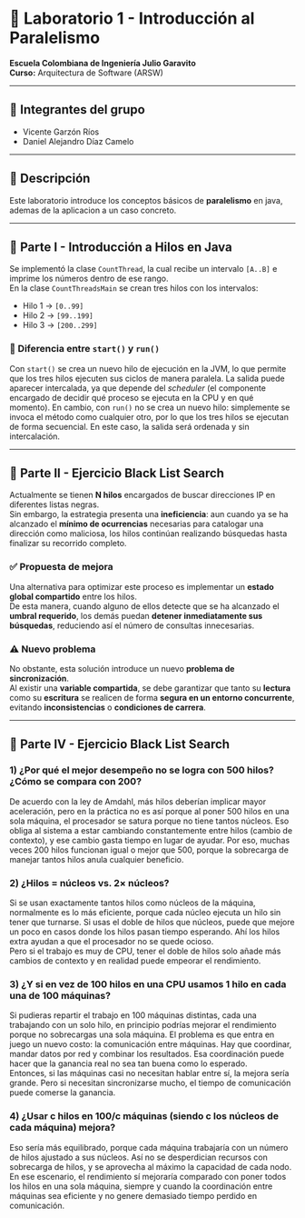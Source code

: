 # 🧵 Laboratorio 1 - Introducción al Paralelismo
**Escuela Colombiana de Ingeniería Julio Garavito**  
**Curso:** Arquitectura de Software (ARSW)

---

## 👥 Integrantes del grupo
- Vicente Garzón Ríos
- Daniel Alejandro Díaz Camelo

---

## 📌 Descripción
Este laboratorio introduce los conceptos básicos de **paralelismo** en java, ademas de la aplicacion a un caso concreto.

---

## 📂 Parte I - Introducción a Hilos en Java

Se implementó la clase `CountThread`, la cual recibe un intervalo `[A..B]` e imprime los números dentro de ese rango.  
En la clase `CountThreadsMain` se crean tres hilos con los intervalos:

- Hilo 1 → `[0..99]`
- Hilo 2 → `[99..199]`
- Hilo 3 → `[200..299]`

### 🔀 Diferencia entre `start()` y `run()`

Con `start()` se crea un nuevo hilo de ejecución en la JVM, lo que permite que los tres hilos ejecuten sus ciclos de manera paralela. La salida puede aparecer intercalada, ya que depende del *scheduler* (el componente encargado de decidir qué proceso se ejecuta en la CPU y en qué momento). En cambio, con `run()` no se crea un nuevo hilo: simplemente se invoca el método como cualquier otro, por lo que los tres hilos se ejecutan de forma secuencial. En este caso, la salida será ordenada y sin intercalación.

---

## 📂 Parte II - Ejercicio Black List Search

Actualmente se tienen **N hilos** encargados de buscar direcciones IP en diferentes listas negras.  
Sin embargo, la estrategia presenta una **ineficiencia**: aun cuando ya se ha alcanzado el **mínimo de ocurrencias** necesarias para catalogar una dirección como maliciosa, los hilos continúan realizando búsquedas hasta finalizar su recorrido completo.

### ✅ Propuesta de mejora
Una alternativa para optimizar este proceso es implementar un **estado global compartido** entre los hilos.  
De esta manera, cuando alguno de ellos detecte que se ha alcanzado el **umbral requerido**, los demás puedan **detener inmediatamente sus búsquedas**, reduciendo así el número de consultas innecesarias.

### ⚠️ Nuevo problema
No obstante, esta solución introduce un nuevo **problema de sincronización**.  
Al existir una **variable compartida**, se debe garantizar que tanto su **lectura** como su **escritura** se realicen de forma **segura en un entorno concurrente**, evitando **inconsistencias** o **condiciones de carrera**.      


---

## 📂 Parte IV - Ejercicio Black List Search

### 1) ¿Por qué el mejor desempeño **no** se logra con **500 hilos**? ¿Cómo se compara con **200**?

De acuerdo con la ley de Amdahl, más hilos deberían implicar mayor aceleración, pero en la práctica no es así porque al poner 500 hilos en una sola máquina, el procesador se satura porque no tiene tantos núcleos. Eso obliga al sistema a estar cambiando constantemente entre hilos (cambio de contexto), y ese cambio gasta tiempo en lugar de ayudar. Por eso, muchas veces 200 hilos funcionan igual o mejor que 500, porque la sobrecarga de manejar tantos hilos anula cualquier beneficio.

### 2) ¿Hilos = núcleos vs. **2× núcleos**?

Si se usan exactamente tantos hilos como núcleos de la máquina, normalmente es lo más eficiente, porque cada núcleo ejecuta un hilo sin tener que turnarse. Si usas el doble de hilos que núcleos, puede que mejore un poco en casos donde los hilos pasan tiempo esperando. Ahí los hilos extra ayudan a que el procesador no se quede ocioso.  
Pero si el trabajo es muy de CPU, tener el doble de hilos solo añade más cambios de contexto y en realidad puede empeorar el rendimiento.

### 3) ¿Y si en vez de 100 hilos en una CPU usamos **1 hilo en cada una de 100 máquinas**?

Si pudieras repartir el trabajo en 100 máquinas distintas, cada una trabajando con un solo hilo, en principio podrías mejorar el rendimiento porque no sobrecargas una sola máquina. El problema es que entra en juego un nuevo costo: la comunicación entre máquinas. Hay que coordinar, mandar datos por red y combinar los resultados. Esa coordinación puede hacer que la ganancia real no sea tan buena como lo esperado.  
Entonces, si las máquinas casi no necesitan hablar entre sí, la mejora sería grande. Pero si necesitan sincronizarse mucho, el tiempo de comunicación puede comerse la ganancia.

### 4) ¿Usar **c** hilos en **100/c** máquinas (siendo **c** los núcleos de cada máquina) mejora?

Eso sería más equilibrado, porque cada máquina trabajaría con un número de hilos ajustado a sus núcleos. Así no se desperdician recursos con sobrecarga de hilos, y se aprovecha al máximo la capacidad de cada nodo.  
En ese escenario, el rendimiento sí mejoraría comparado con poner todos los hilos en una sola máquina, siempre y cuando la coordinación entre máquinas sea eficiente y no genere demasiado tiempo perdido en comunicación.